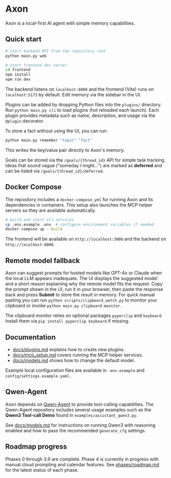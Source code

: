 # Axon

Axon is a local-first AI agent with simple memory capabilities.

## Quick start

```bash
# start backend API from the repository root
python main.py web

# start frontend dev server
cd frontend
npm install
npm run dev
```

The backend listens on `localhost:8000` and the frontend (Vite) runs on `localhost:5173` by default. Edit memory via the sidebar in the UI.

Plugins can be added by dropping Python files into the `plugins/` directory.
Run `python main.py cli` to load plugins (hot reloaded each launch). Each
plugin provides metadata such as name, description, and usage via the
`@plugin` decorator.

To store a fact without using the UI, you can run:

```bash
python main.py remember "topic" "fact"
```
This writes the key/value pair directly to Axon's memory.

Goals can be stored via the `/goals/{thread_id}` API for simple task tracking.
Ideas that sound vague ("someday I might...") are marked as **deferred** and
can be listed via `/goals/{thread_id}/deferred`.

## Docker Compose

The repository includes a `docker-compose.yml` for running Axon and its
dependencies in containers. This setup also launches the MCP helper servers so
they are available automatically.

```bash
# build and start all services
cp .env.example .env  # configure environment variables if needed
docker compose up --build
```

The frontend will be available on `http://localhost:3000` and the backend on
`http://localhost:8000`.

## Remote model fallback

Axon can suggest prompts for hosted models like GPT-4o or Claude when the local
LLM appears inadequate. The UI displays the suggested model and a short reason
explaining why the remote model fits the request. Copy the prompt shown in the
UI, run it in your browser, then paste the response back and press **Submit** to
store the result in memory. For quick manual pasting you can run
`python scripts/clipboard_watch.py` to monitor your clipboard or invoke
`python main.py clipboard-monitor`.

The clipboard monitor relies on optional packages `pyperclip` and `keyboard`.
Install them via `pip install pyperclip keyboard` if missing.


## Documentation

- [docs/plugins.md](docs/plugins.md) explains how to create new plugins.
- [docs/mcp_setup.md](docs/mcp_setup.md) covers running the MCP helper services.
- [docs/models.md](docs/models.md) shows how to change the default model.

Example local configuration files are available in `.env.example` and `config/settings.example.yaml`.

## Qwen-Agent

Axon depends on [Qwen-Agent](https://github.com/QwenLM/Qwen-Agent) to provide
tool-calling capabilities. The Qwen-Agent repository includes several usage
examples such as the **Qwen3 Tool-call Demo** found in
`examples/assistant_qwen3.py`.

See [docs/models.md](docs/models.md) for instructions on running Qwen3 with
reasoning enabled and how to pass the recommended `generate_cfg` settings.

## Roadmap progress

Phases 0 through 3.9 are complete. Phase 4 is currently in progress with manual cloud prompting and calendar features. See [phases/roadmap.md](phases/roadmap.md) for the latest status of each phase.

